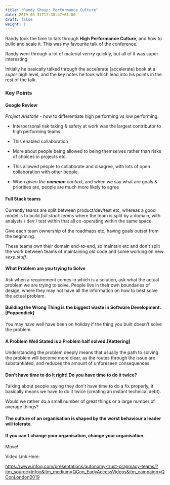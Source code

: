 ```yaml
---
title: "Randy Shoup: Performance Culture"
date: 2019-08-31T17:38:47+01:00
draft: false
weight: 1
---
```


Randy took the time to talk through **High Performance Culture**, and how to build and scale it. This was my favourite talk of the conference.

Randy went through a lot of material *verrry* quickly, but all of it was super interesting.

Initially he basically talked through the accelerate [accelerate] book at a *super* high level, and the key notes he took which lead into his points in the rest of the talk.

### Key Points

#### Google Review

*Project Aristotle* - how to differentiate high performing vs low performing:

* Interpersonal risk taking & safety at work was the largest contributor to high performing teams.

* This enabled collaboration

* More about people being allowed to being themselves rather than risks of choices in projects etc.

* This allowed people to collaborate and disagree, with lots of open collaboration with other people.

* When _given the **common** context_, and when we say what are goals & priorities are, people are much more likely to agree

#### Full Stack teams

Currently teams are split between product/dev/test etc, whereas a good model is to build _full stack teams_ where the team is split by a domain, with analysts / dev / test within that all co-operating within the same space.

Give each team ownership of the roadmaps etc, having goals outset from the beginning.

These teams own their domain end-to-end, so maintain etc and don't split the work between teams of maintaining old code and some working on new _sexy_stuff_.

#### What Problem are you trying to Solve

Ask when a requirement comes in which is a solution, ask what the actual problem we are trying to solve. People live in their own boundaries of design, where they may not have all the information on how to best solve the actual problem.

#### Building the Wrong Thing is the biggest waste in Software Development. [Poppendick]

You may have well have been on holiday if the thing you built doesn't solve the problem.

#### A Problem Well Stated is a Problem half solved.[Kettering]

Understanding the problem deeply means that usually the path to solving the problem will become more clear, as the routes through the issue are substantiated, and reduces the amount of unforeseen consequences.

#### Don't have time to do it right! Do you have time to do it twice?

Talking about people saying they don't have time to do a fix properly, it basically means we have to do it twice (creating an instant technical debt).

Would we rather do a small number of great things or a large number of average things?

#### The culture of an organisation is shaped by the worst behaviour a leader will tolerate.

#### If you can't change your organisation, change your organisation.

Move!






Video Link Here:

https://www.infoq.com/presentations/autonomy-trust-pragmacy-teams/?itm_source=infoq&itm_medium=QCon_EarlyAccessVideos&itm_campaign=QConLondon2019
